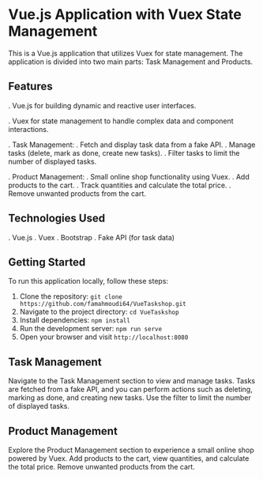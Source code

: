 # Vue.js Application with Vuex State Management

This is a Vue.js application that utilizes Vuex for state management. The application is divided into two main parts: Task Management and Products.


## Features

. Vue.js for building dynamic and reactive user interfaces.

. Vuex for state management to handle complex data and component interactions.

. Task Management:
  . Fetch and display task data from a fake API.
  . Manage tasks (delete, mark as done, create new tasks).
  . Filter tasks to limit the number of displayed tasks.

. Product Management:
  . Small online shop functionality using Vuex.
  . Add products to the cart.
  . Track quantities and calculate the total price.
  . Remove unwanted products from the cart.

## Technologies Used

. Vue.js
. Vuex
. Bootstrap
. Fake API (for task data)

## Getting Started

To run this application locally, follow these steps:

1. Clone the repository: `git clone https://github.com/famahmoudi64/VueTaskshop.git`
2. Navigate to the project directory: `cd VueTaskshop`
3. Install dependencies: `npm install`
4. Run the development server: `npm run serve`
5. Open your browser and visit `http://localhost:8080`

## Task Management

Navigate to the Task Management section to view and manage tasks. Tasks are fetched from a fake API, and you can perform actions such as deleting, marking as done, and creating new tasks. Use the filter to limit the number of displayed tasks.

## Product Management

Explore the Product Management section to experience a small online shop powered by Vuex. Add products to the cart, view quantities, and calculate the total price. Remove unwanted products from the cart.

